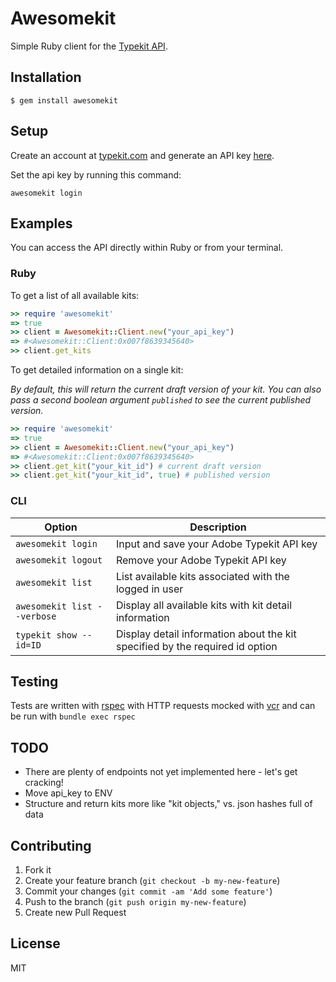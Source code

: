 # Awesomekit
Simple Ruby client for the [Typekit API](https://typekit.com).

## Installation

`$ gem install awesomekit`

## Setup

Create an account at [typekit.com](https://typekit.com) and generate an API key [here](https://typekit.com/account/tokens).

Set the api key by running this command:

`awesomekit login`

## Examples

You can access the API directly within Ruby or from your terminal.

### Ruby

To get a list of all available kits:

```ruby
>> require 'awesomekit'
=> true
>> client = Awesomekit::Client.new("your_api_key")
=> #<Awesomekit::Client:0x007f8639345640>
>> client.get_kits
```

To get detailed information on a single kit:

_By default, this will return the current draft version of your kit. You can also
pass a second boolean argument `published` to see the current published version._

```ruby
>> require 'awesomekit'
=> true
>> client = Awesomekit::Client.new("your_api_key")
=> #<Awesomekit::Client:0x007f8639345640>
>> client.get_kit("your_kit_id") # current draft version
>> client.get_kit("your_kit_id", true) # published version
```

### CLI

Option                        | Description
------------------------------|--------------------------------------------------
`awesomekit login` | Input and save your Adobe Typekit API key
`awesomekit logout` | Remove your Adobe Typekit API key
`awesomekit list` | List available kits associated with the logged in user
`awesomekit list --verbose` | Display all available kits with kit detail information
`typekit show --id=ID` | Display detail information about the kit specified by the required id option

## Testing

Tests are written with [rspec](http://rspec.info/) with HTTP requests mocked with [vcr](https://github.com/vcr/vcr) and can be run with `bundle exec rspec`

## TODO

- There are plenty of endpoints not yet implemented here - let's get cracking!
- Move api_key to ENV
- Structure and return kits more like "kit objects," vs. json hashes full of data


## Contributing

1. Fork it
2. Create your feature branch (`git checkout -b my-new-feature`)
3. Commit your changes (`git commit -am 'Add some feature'`)
4. Push to the branch (`git push origin my-new-feature`)
5. Create new Pull Request

## License

MIT
